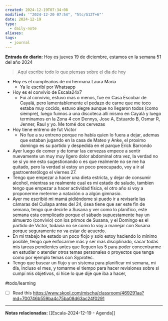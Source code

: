 ```yaml
---
created: 2024-12-19T07:34:08
modified: '"2024-12-20 07:54", "5tc/G12T+6"'
date: 2024-12-19
type:
  - daily-note
aliases: 
tags:
  - journal
---
```

**Entrada de diario:** 
Hoy es jueves 19 de diciembre, estamos en la semana 51 del año 2024

> Aquí escribe todo lo que piensas sobre el día de hoy

- Hoy es el cumpleaños de mi hermana Laura Maria
	- Ya le escribí por Whatsapp
- Hoy es el convivio de Escala24x7
	- Fui al convivio, estuvo mas o menos, fue en Casa Escobar de Cayalá, pero  lamentablemente el pedazo de carne que me toco estaba muy cocido, estuvo alegre aunque no llegaron todos (como siempre), luego fuimos a una discoteca allí mismo en Cayalá y luego terminamos en la Zona 4 con Dennys, Jose A, Estuardo B, Osmar R, Jenner, Raul y yo. Me tomé dos cervezas
- Hoy tiene entreno de fut Victor
	- No fue a su entreno porque no había quien lo fuera a dejar, ademas que estaban jugando en la casa de Mateo y Anke, el proximo domingo es su partido y despedida en el parque Erick Barrondo
- Ayer luego de comer y de tomar las cervezas empece a sentir nuevamente un muy muy ligero dolor abdominal otra vez, la verdad no se si yo me esto sugestionando o es que realmente no se me ha quitado, pero la verdad si estoy un poco preocupado, voy a ir al gastroenterólogo el viernes 27. 
- Tengo que empezar a hacer una dieta estricta, y dejar de consumir alcohol, mientras se realmente cual es mi estado de saludo, tambien tengo que empezar a hacer actividad física, el otro año si voy a proponerme meterme a natación o a algún gimnasio.
- Ayer me escribió mi mamá pidiéndome si puedo ir a revisarle las cámaras del Cuilapa antes del 24, ósea tiene que ser este fin de semana, tengo que decirle a Susana y ver como lo planifico, este semana esta complicado porque el sábado supuestamente hay un almuerzo (convivio) con los primos de Susana, y el Domingo es el partido de Victor, todavía no se como lo voy a manejar con Susana porque seguramente no va estar de acuerdo.
- En mi trabajo he estado un poco flojo y solo estoy haciendo lo mínimo posible,  tengo que enfocarme más y ser mas disciplinado, sacar todas mis tareas pendientes antes que lleguen las 5 para poder concentrarme en estudiar o atender otros temas personales o proyectos que tenga como por ejemplo temas con Syprotec.
- Tengo que buscar un flujo y un sistema para planificar mi semana, mi día, incluso el mes, y tomarme el tiempo para hacer revisiones sobre si cumpí mis objetivos, si hice lo que dije que iba a hacer, 


#todo/learning 
- [ ] Read this https://www.skool.com/mischa/classroom/469291aa?md=700746b559ba4c75ba08d63ac24f0291

----
**Notas relacionadas:**
[[Escala-2024-12-19 - Agenda]]
